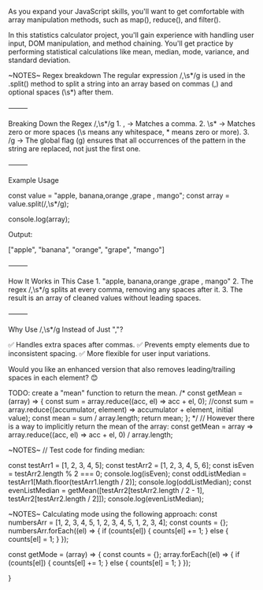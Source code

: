 As you expand your JavaScript skills, you'll want to get comfortable with array
manipulation methods, such as map(), reduce(), and filter().

In this statistics calculator project, you'll gain experience with handling user
input, DOM manipulation, and method chaining. You'll get practice by performing
statistical calculations like mean, median, mode, variance, and standard
deviation.


~NOTES~ Regex breakdown
The regular expression /,\s*/g is used in the .split() method to split a string into an array based on commas (,) and optional spaces (\s*) after them.

⸻

Breaking Down the Regex /,\s*/g
	1.	, → Matches a comma.
	2.	\s* → Matches zero or more spaces (\s means any whitespace, * means zero or more).
	3.	/g → The global flag (g) ensures that all occurrences of the pattern in the string are replaced, not just the first one.

⸻

Example Usage

const value = "apple, banana,orange ,grape ,  mango";
const array = value.split(/,\s*/g);

console.log(array);

Output:

["apple", "banana", "orange", "grape", "mango"]

⸻

How It Works in This Case
	1.	"apple, banana,orange ,grape ,  mango"
	2.	The regex /,\s*/g splits at every comma, removing any spaces after it.
	3.	The result is an array of cleaned values without leading spaces.

⸻

Why Use /,\s*/g Instead of Just ","?

✅ Handles extra spaces after commas.
✅ Prevents empty elements due to inconsistent spacing.
✅ More flexible for user input variations.

Would you like an enhanced version that also removes leading/trailing spaces in each element? 😊

TODO: create a "mean" function to return the mean. 
/*
const getMean = (array) => {
    const sum = array.reduce((acc, el) => acc + el, 0); //const sum = array.reduce((accumulator, element) => accumulator + element, initial value);
    const mean = sum / array.length;
    return mean;
};
*/
// However there is a way to implicitly return the mean of the array:
const getMean = array => array.reduce((acc, el) => acc + el, 0) / array.length; 

~NOTES~
// Test code for finding median: 

const testArr1 = [1, 2, 3, 4, 5];
const testArr2 = [1, 2, 3, 4, 5, 6];
const isEven = testArr2.length % 2 === 0;
console.log(isEven);
const oddListMedian = testArr1[Math.floor(testArr1.length / 2)];
console.log(oddListMedian);
const evenListMedian = getMean([testArr2[testArr2.length / 2 - 1], testArr2[testArr2.length / 2]]);
console.log(evenListMedian);

~NOTES~
Calculating mode using the following approach: 
const numbersArr = [1, 2, 3, 4, 5, 1, 2, 3, 4, 5, 1, 2, 3, 4];
const counts = {};
numbersArr.forEach((el) => {
  if (counts[el]) {
    counts[el] += 1;
  } else {
    counts[el] = 1;
  }
});

const getMode = (array) => {
    const counts = {};
    array.forEach((el) => {
        if (counts[el]) {
            counts[el] += 1;
        } else {
            counts[el] = 1;
        }
    });
    
}